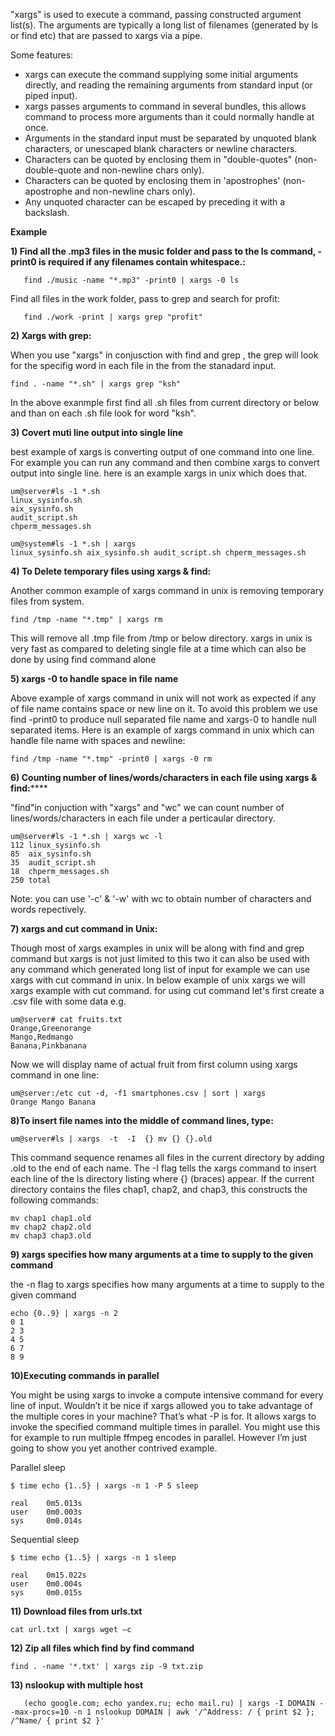 "xargs" is used to execute a command, passing constructed argument list(s). The arguments are typically a long list of filenames (generated by ls or find etc) that are passed to xargs via a pipe.

Some features:

- xargs can execute the command supplying some initial arguments directly, and reading the remaining arguments from standard input (or piped input).
- xargs passes arguments to command in several bundles, this allows command to process more arguments than it could normally handle at once.
- Arguments in the standard input must be separated by unquoted blank characters, or unescaped blank characters or newline characters.
- Characters can be quoted by enclosing them in "double-quotes" (non-double-quote and non-newline chars only).
- Characters can be quoted by enclosing them in 'apostrophes' (non-apostrophe and non-newline chars only).
- Any unquoted character can be escaped by preceding it with a backslash.


**Example**

**1) Find all the .mp3 files in the music folder and pass to the ls command, -print0 is required if any filenames contain whitespace.:**

	   find ./music -name "*.mp3" -print0 | xargs -0 ls


Find all files in the work folder, pass to grep and search for profit:

	   find ./work -print | xargs grep "profit"


**2) Xargs with grep:**

When you use "xargs" in conjusction with find and grep , the grep will look for the specifig word in  each file in the from the stanadard input.
  
  	find . -name "*.sh" | xargs grep "ksh"

In the above exanmple first find all .sh  files from current directory or below and than on each .sh file look for word "ksh".

**3) Covert muti line output into single line**

best example of xargs is  converting output of one command into one line. For example you can run any command and then combine xargs to convert output into single line. here is an example xargs in unix which does that.
    
    um@server#ls -1 *.sh
    linux_sysinfo.sh
    aix_sysinfo.sh
    audit_script.sh
    chperm_messages.sh

    um@system#ls -1 *.sh | xargs
    linux_sysinfo.sh aix_sysinfo.sh audit_script.sh chperm_messages.sh

**4) To Delete temporary files using xargs & find:**

Another common example of xargs command in unix is removing temporary files from system.
    
    find /tmp -name "*.tmp" | xargs rm

This will remove all .tmp file from /tmp or below directory. xargs in unix is very fast as compared to deleting single file at a time which can also be done by using find command alone

**5)  xargs -0 to handle space in file name**

Above example of xargs command in unix will not work as expected if any of file name contains space or new line on it. To avoid this problem we use find -print0 to produce null separated file name and xargs-0 to handle null separated items. Here is an example of xargs command in unix which can handle file name with spaces and newline:
	
    find /tmp -name "*.tmp" -print0 | xargs -0 rm

**6) Counting number of lines/words/characters in each file using xargs & find:******

"find"in conjuction with "xargs" and "wc"  we can count number of lines/words/characters in each file under a perticaular directory.

    um@server#ls -1 *.sh | xargs wc -l 
    112 linux_sysinfo.sh
    85  aix_sysinfo.sh
    35  audit_script.sh
    18  chperm_messages.sh
    250 total

Note: you can use '-c' & '-w' with wc to obtain number of characters and words repectively.

**7) xargs and cut command in Unix:**

 Though most of xargs examples in unix will be along with find and grep command but xargs is not just limited to this two it can also be used with any command which generated long list of input for example we can use xargs with cut command in unix. In below example of unix xargs we will xargs example with cut command. for using cut command let's first create a .csv file with some data e.g.

    um@server# cat fruits.txt
    Orange,Greenorange
    Mango,Redmango
    Banana,Pinkbanana

Now we will display name of actual fruit from first column using xargs command in one line:

    um@server:/etc cut -d, -f1 smartphones.csv | sort | xargs
    Orange Mango Banana

**8)To insert file names into the middle of command lines, type:**

    um@server#ls | xargs  -t  -I  {} mv {} {}.old

This command sequence renames all files in the current directory by adding .old to the end of each name. The -I flag tells the xargs command to insert each line of the ls directory listing where {} (braces) appear. If the current directory contains the files chap1, chap2, and chap3, this constructs the following commands:

    mv chap1 chap1.old
    mv chap2 chap2.old
    mv chap3 chap3.old

**9) xargs specifies how many arguments at a time to supply to the given command**

the -n flag to xargs specifies how many arguments at a time to supply to the given command

	echo {0..9} | xargs -n 2		
    0 1
    2 3
    4 5
    6 7
    8 9

**10)Executing commands in parallel**

You might be using xargs to invoke a compute intensive command for every line of input. Wouldn’t it be nice if xargs allowed you to take advantage of the multiple cores in your machine? That’s what -P is for. It allows xargs to invoke the specified command multiple times in parallel. You might use this for example to run multiple ffmpeg encodes in parallel. However I’m just going to show you yet another contrived example.

Parallel sleep

    $ time echo {1..5} | xargs -n 1 -P 5 sleep

    real    0m5.013s
    user    0m0.003s
    sys     0m0.014s
  
Sequential sleep

    $ time echo {1..5} | xargs -n 1 sleep

    real    0m15.022s
    user    0m0.004s
    sys     0m0.015s
    

**11) Download files from urls.txt**

	cat url.txt | xargs wget –c

**12)  Zip all files which find by find command**
	
    find . -name '*.txt' | xargs zip -9 txt.zip
 
 
 **13) nslookup with multiple host**
 
       (echo google.com; echo yandex.ru; echo mail.ru) | xargs -I DOMAIN --max-procs=10 -n 1 nslookup DOMAIN | awk '/^Address: / { print $2 }; /^Name/ { print $2 }'
       
  
